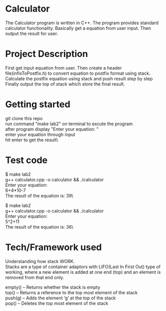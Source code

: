 # Calculator
The Calculator program is written in C++. The program provides standard calculator functionality. Basically get a equation from user input. Then output the result for user.

# Project Description
First get input equation from user. Then create a header file(infixToPostfix.h) to convert equation to postfix format using stack.\
Calculate the postfix equation using stack and push result step by step\
Finally output the top of stack which store the final result.

# Getting started
git clone this repo\
run command "make lab2" on terminal to excute the program\
after program display "Enter your equation: "\
enter your equation through input\
hit enter to get the result\

# Test code
$ make lab2\
g++ calculator.cpp -o calculator && ./calculator\
Enter your equation: \
6+4*10-7\
The result of the equation is: 39\

$ make lab2\
g++ calculator.cpp -o calculator && ./calculator\
Enter your equation:\
5^2+11\
The result of the equation is: 36\

# Tech/Framework used
Understanding how stack WORK.\
Stacks are a type of container adaptors with LIFO(Last In First Out) type of working, where a new element is added at one end (top) and an element is removed from that end only. 

empty() – Returns whether the stack is empty\
top() – Returns a reference to the top most element of the stack \
push(g) – Adds the element ‘g’ at the top of the stack\
pop() – Deletes the top most element of the stack 


